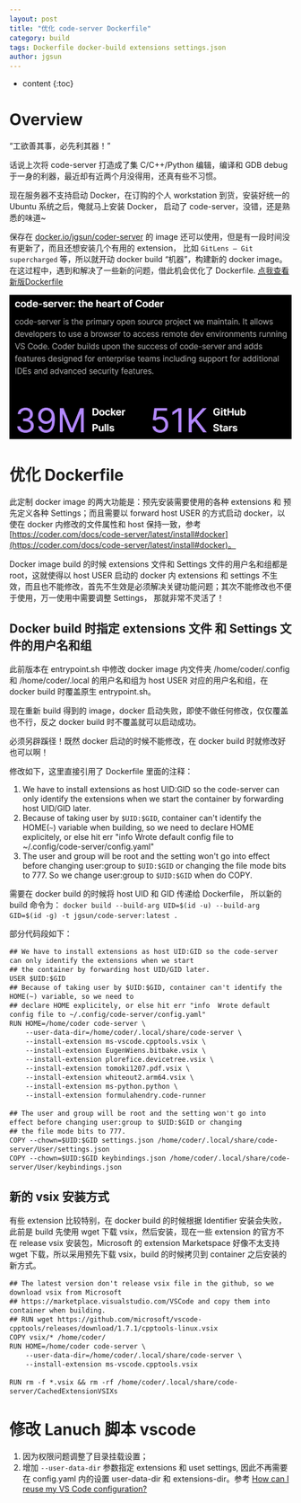 ```yaml
---
layout: post
title: "优化 code-server Dockerfile"
category: build
tags: Dockerfile docker-build extensions settings.json
author: jgsun
---
```


* content
{:toc}

# Overview
“工欲善其事，必先利其器！” 

话说上次将 code-server 打造成了集 C/C++/Python 编辑，编译和 GDB debug 于一身的利器，最近却有近两个月没得用，还真有些不习惯。

现在服务器不支持启动 Docker，在订购的个人 workstation 到货，安装好统一的 Ubuntu 系统之后，俺就马上安装 Docker， 启动了 code-server，没错，还是熟悉的味道~

保存在 [docker.io/jgsun/coder-server](https://hub.docker.com/repository/docker/jgsun/code-server) 的 image 还可以使用，但是有一段时间没有更新了，而且还想安装几个有用的 extension， 比如 `GitLens — Git supercharged` 等，所以就开动 docker build “机器”，构建新的 docker image。在这过程中，遇到和解决了一些新的问题，借此机会优化了 Dockerfile. [点我查看新版Dockerfile](https://github.com/jgsun/code-server/blob/master/Dockerfile)

![image](/images/posts/code-server/wow.png)








# 优化 Dockerfile
此定制 docker image 的两大功能是：预先安装需要使用的各种 extensions 和 预先定义各种 Settings；而且需要以 forward host USER 的方式启动 docker，以使在 docker 内修改的文件属性和 host 保持一致，参考 [https://coder.com/docs/code-server/latest/install#docker](https://coder.com/docs/code-server/latest/install#docker)。

Docker image build 的时候 extensions 文件和 Settings 文件的用户名和组都是 root，这就使得以 host USER 启动的 docker 内 extensions 和 settings 不生效，而且也不能修改，首先不生效是必须解决关键功能问题；其次不能修改也不便于使用，万一使用中需要调整 Settings， 那就非常不灵活了！

## Docker build 时指定 extensions 文件 和 Settings 文件的用户名和组
此前版本在 entrypoint.sh 中修改 docker image 内文件夹 /home/coder/.config 和 /home/coder/.local 的用户名和组为 host USER 对应的用户名和组，在 docker build 时覆盖原生 entrypoint.sh。

现在重新 build 得到的 image，docker 启动失败，即使不做任何修改，仅仅覆盖也不行，反之 docker build 时不覆盖就可以启动成功。

必须另辟蹊径！既然 docker 启动的时候不能修改，在 docker build 时就修改好也可以啊！

修改如下，这里直接引用了 Dockerfile 里面的注释：

1. We have to install extensions as host UID:GID so the code-server can only identify the extensions when we start the container by forwarding host UID/GID later. 
2. Because of taking user by `$UID:$GID`, container can't identify the HOME(`~`) variable when building, so we need to declare HOME explicitely, or else hit err "info  Wrote default config file to ~/.config/code-server/config.yaml" 
3. The user and group will be root and the setting won't go into effect before changing user:group to `$UID:$GID` or changing the file mode bits to 777. So we change user:group to `$UID:$GID` when do COPY.

需要在 docker build 的时候将 host UID 和 GID 传递给 Dockerfile， 所以新的 build 命令为：
`docker build --build-arg UID=$(id -u) --build-arg GID=$(id -g) -t jgsun/code-server:latest .`

部分代码段如下：
```
## We have to install extensions as host UID:GID so the code-server can only identify the extensions when we start
## the container by forwarding host UID/GID later.
USER $UID:$GID
## Because of taking user by $UID:$GID, container can't identify the HOME(~) variable, so we need to
## declare HOME explicitely, or else hit err "info  Wrote default config file to ~/.config/code-server/config.yaml" 
RUN HOME=/home/coder code-server \
    --user-data-dir=/home/coder/.local/share/code-server \
    --install-extension ms-vscode.cpptools.vsix \
    --install-extension EugenWiens.bitbake.vsix \
    --install-extension plorefice.devicetree.vsix \
    --install-extension tomoki1207.pdf.vsix \
    --install-extension whiteout2.arm64.vsix \
    --install-extension ms-python.python \
    --install-extension formulahendry.code-runner

## The user and group will be root and the setting won't go into effect before changing user:group to $UID:$GID or changing
## the file mode bits to 777.
COPY --chown=$UID:$GID settings.json /home/coder/.local/share/code-server/User/settings.json
COPY --chown=$UID:$GID keybindings.json /home/coder/.local/share/code-server/User/keybindings.json
```



## 新的 vsix 安装方式
有些 extension 比较特别，在 docker build 的时候根据 Identifier 安装会失败，此前是 build 先使用 wget 下载 vsix，然后安装，现在一些 extension 的官方不在 release vsix 安装包，Microsoft 的 extension Marketspace 好像不太支持 wget 下载，所以采用预先下载 vsix，build 的时候拷贝到 container 之后安装的新方式。
```
## The latest version don't release vsix file in the github, so we download vsix from Microsoft
## https://marketplace.visualstudio.com/VSCode and copy them into container when building.
## RUN wget https://github.com/microsoft/vscode-cpptools/releases/download/1.7.1/cpptools-linux.vsix
COPY vsix/* /home/coder/
RUN HOME=/home/coder code-server \
    --user-data-dir=/home/coder/.local/share/code-server \
    --install-extension ms-vscode.cpptools.vsix 

RUN rm -f *.vsix && rm -rf /home/coder/.local/share/code-server/CachedExtensionVSIXs
```

# 修改 Lanuch 脚本 vscode
1. 因为权限问题调整了目录挂载设置；
2. 增加 `--user-data-dir` 参数指定 extensions 和 uset settings, 因此不再需要在 config.yaml 内的设置 user-data-dir 和 extensions-dir。参考 [How can I reuse my VS Code configuration?](https://coder.com/docs/code-server/latest/FAQ#how-can-i-reuse-my-vs-code-configuration)
